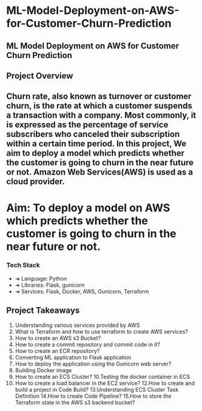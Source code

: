# ML-Model-Deployment-on-AWS-for-Customer-Churn-Prediction
## ML Model Deployment on AWS for Customer Churn Prediction

## Project Overview

## Churn rate, also known as turnover or customer churn, is the rate at which a customer suspends a transaction with a company. Most commonly, it is expressed as the percentage of service subscribers who canceled their subscription within a certain time period. In this project, We aim to deploy a model which predicts whether the customer is going to churn in the near future or not. Amazon Web Services(AWS) is used as a cloud provider. 

# Aim:  To deploy a model on AWS which predicts whether the customer is going to churn in the near future or not.
### Tech Stack
  * ➔ Language: Python 
  * ➔ Libraries: Flask, gunicorn 
  * ➔ Services: Flask, Docker, AWS, Gunicorn, Terraform
  
## Project Takeaways 
1. Understanding various services provided by AWS 
2. What is Terraform and how to use terraform to create AWS services? 
3. How to create an AWS s3 Bucket? 
4. How to create a commit repository and commit code in it? 
5. How to create an ECR repository? 
6. Converting ML application to Flask application 
7. How to deploy the application using the Gunicorn web server? 
8. Building Docker image 
9. How to create an ECS Cluster? 
10.Testing the docker container in ECS 
11. How to create a load balancer in the EC2 service? 
12.How to create and build a project in Code Build? 
13.Understanding ECS Cluster Task Definition 
14.How to create Code Pipeline? 
15.How to store the Terraform state in the AWS s3 backend bucket?
